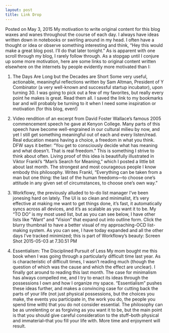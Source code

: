 ```yaml
---
layout: post
title: Link Drop
---
```


Posted on	May 3, 2015
My motivation to write original content for this blog waxes and wanes throughout the course of each day. I always have ideas written down in notebooks or swirling around in my head. I often have a thought or idea or observe something interesting and think, “Hey this would make a great blog post. I’ll do that later tonight.” As is apparent with one scroll through my blog, I rarely follow through. As a stopgap until I conjure up some more motivation, here are some links to original content written elsewhere on the internets by people evidently more motivated than I:

1) The Days Are Long but the Decades are Short
Some very useful, actionable, meaningful reflections written by Sam Altman, President of Y Combinator (a very well-known and successful startup incubator), upon turning 30. I was going to pick out a few of my favorites, but really every point he makes is great. Read them all. I saved the link to my bookmarks bar and will probably be turning to it when I need some inspiration or motivation (for this blog, even!)

2) Video rendition of an excerpt from David Foster Wallace’s famous 2005 commencement speech he gave at Kenyon College. Many parts of this speech have become well-engrained in our cultural milieu by now, and yet I still get something meaningful out of each and every listen/read. Real education means having a choice, a freedom in what you think. DFW says it better: “You get to consciously decide what has meaning and what doesn’t. That is real freedom.” This is something I strive to think about often. Living proof of this idea is beautifully illustrated in Viktor Frankl’s “Man’s Search for Meaning,” which I posted a little bit about last month. The strongest and most courageous people I know embody this philosophy. Writes Frankl, “Everything can be taken from a man but one thing: the last of the human freedoms—to choose one’s attitude in any given set of circumstances, to choose one’s own way.”

3) Workflowy, the previously alluded to to-do list manager I’ve been jonesing hard on lately. The UI is so clean and minimalist, it’s very effective at making me want to get things done, it’s fast, it automatically syncs across all devices, and it’s as scalable as you want it to be. My “TO DO” is my most used list, but as you can see below, I have other lists like “Want” and “Vision” that expand out into outline form. Click the blurry thumbnail to have a better visual of my approaching-OCD list-making system. As you can see, I have today expanded and all the other days I’ve tracked minimized; this is part of Workflowy’s beauty:
Screen Shot 2015-05-03 at 7.30.51 PM

4) Essentialism: The Disciplined Pursuit of Less
My mom bought me this book when I was going through a particularly difficult time last year. As is characteristic of difficult times, I wasn’t reading much (though the question of which was the cause and which the effect are unclear). I finally got around to reading this last month.
The case for minimalism has always compelled me, and I try to enact its ideas through the possessions I own and how I organize my space. “Essentialism” pushes these ideas further, and makes a convincing case for cutting back the parts of your life (not just physical possessions, but the choices you make, the events you participate in, the work you do, the people you spend time with) that you do not consider essential. The philosophy can be as unrelenting or as forgiving as you want it to be, but the main point is that you should give careful consideration to the stuff–both physical and immaterial–that you fill your life with. More time and enjoyment will result.